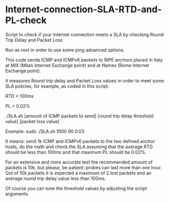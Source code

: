 # Internet-connection-SLA-RTD-and-PL-check
Script to check if your Internet connection meets a SLA by checking Round Trip Delay and Packet Loss

Run as root in order to use some ping advanced options.

This code sends ICMP and ICMPv6 packets to RIPE anchors placed in Italy at MIX (Milan Internet Exchange point) and at Namex (Rome Internet Exchange point).

It measures Round trip delay and Packet Loss values in order to meet some SLA policies, for example, as coded in this script:

RTD < 100ms

PL < 0.02%

./SLA.sh [amount of ICMP packets to send] [round trip delay threshold value] [packet loss value]

Example: sudo ./SLA.sh 1000 90 0.03

It means: send 1k ICMP and ICMPv6 packets to the two defined anchor hosts, do the math and check the SLA assuming that the average RTD should be less than 100ms and that maximum PL should be 0.03%.      

For an extensive and more accurate test the recommended amount of packets is 10k, but please, be patient: probes can last more than one hour.
Out of 10k packets it is expected a maximum of 2 lost packets and an average round trip delay value less than 100ms.

Of course you can tune the threshold values by adjusting the script arguments.

